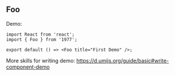 
## Foo

Demo:

```tsx
import React from 'react';
import { Foo } from '1977';

export default () => <Foo title="First Demo" />;
```

More skills for writing demo: https://d.umijs.org/guide/basic#write-component-demo
